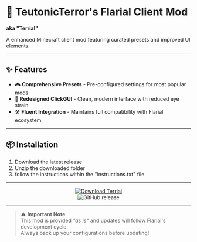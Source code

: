 # 🚀 TeutonicTerror's Flarial Client Mod 
**aka "Terrial"**

A enhanced Minecraft client mod featuring curated presets and improved UI elements.

---

## ✨ Features
- 🎮 **Comprehensive Presets** - Pre-configured settings for most popular mods
- 🎨 **Redesigned ClickGUI** - Clean, modern interface with reduced eye strain
- 🛠️ **Fluent Integration** - Maintains full compatibility with Flarial ecosystem

---

## 📦 Installation
1. Download the latest release
2. Unzip the downloaded folder
3. follow the instructions within the "instructions.txt" file

---

<div align="center">

[![Download Terrial](https://img.shields.io/badge/🚀_Download_Terrial-v1.0.0-2ea44f?style=for-the-badge&logo=github&logoColor=white)](https://github.com/TeutonicTerrror/TeutonicFlarial/releases/tag/v1.0.0)  
![GitHub release](https://img.shields.io/github/v/release/TeutonicTerrror/TeutonicFlarial?style=flat-square&color=blueviolet)

</div>

---

> ⚠️ **Important Note**  
> This mod is provided *"as is"* and updates will follow Flarial's development cycle.  
> Always back up your configurations before updating!

